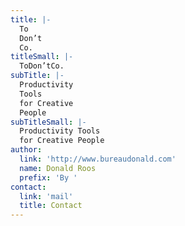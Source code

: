 ```yaml
---
title: |-
  To
  Don’t
  Co.
titleSmall: |-
  ToDon’tCo.
subTitle: |-
  Productivity
  Tools
  for Creative
  People
subTitleSmall: |-
  Productivity Tools
  for Creative People
author:
  link: 'http://www.bureaudonald.com'
  name: Donald Roos
  prefix: 'By '
contact:
  link: 'mail'
  title: Contact
---
```

